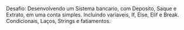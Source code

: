Desafio: Desenvolvendo um Sistema bancario, com Deposito, Saque e Extrato, em uma conta simples.
Incluindo variaveis, If, Else, Elif e Break. Condicionais, Laços, Strings e fatiamentos. 
